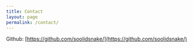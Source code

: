 ```yaml
---
title: Contact
layout: page
permalink: /contact/
---
```


Github: [https://github.com/soolidsnake/](https://github.com/soolidsnake/)
